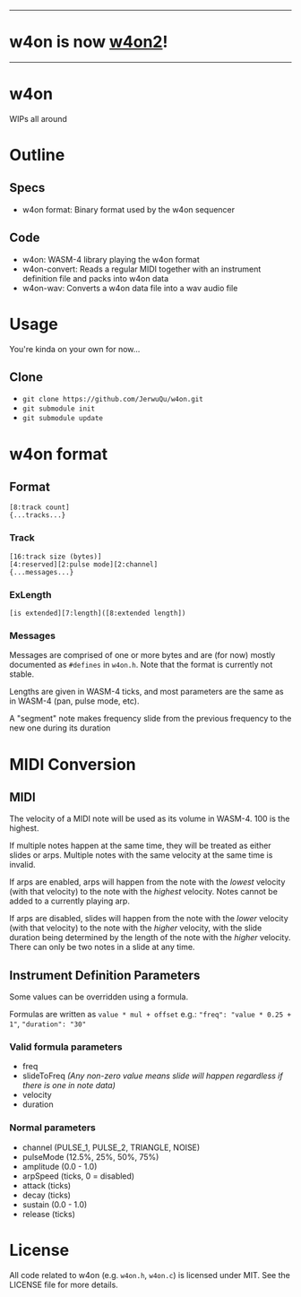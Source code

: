 - - -

# w4on is now [w4on2](https://github.com/JerwuQu/w4on2)!

- - -

# w4on

WIPs all around

# Outline

## Specs
- w4on format: Binary format used by the w4on sequencer

## Code
- w4on: WASM-4 library playing the w4on format
- w4on-convert: Reads a regular MIDI together with an instrument definition file and packs into w4on data
- w4on-wav: Converts a w4on data file into a wav audio file

# Usage

You're kinda on your own for now...

## Clone

- `git clone https://github.com/JerwuQu/w4on.git`
- `git submodule init`
- `git submodule update`

# w4on format

## Format
	[8:track count]
	{...tracks...}

### Track
	[16:track size (bytes)]
	[4:reserved][2:pulse mode][2:channel]
	{...messages...}

### ExLength
	[is extended][7:length]([8:extended length])

### Messages

Messages are comprised of one or more bytes and are (for now) mostly documented as `#defines` in `w4on.h`. Note that the format is currently not stable.

Lengths are given in WASM-4 ticks, and most parameters are the same as in WASM-4 (pan, pulse mode, etc).

A "segment" note makes frequency slide from the previous frequency to the new one during its duration

# MIDI Conversion

## MIDI

The velocity of a MIDI note will be used as its volume in WASM-4. 100 is the highest.

If multiple notes happen at the same time, they will be treated as either slides or arps. Multiple notes with the same velocity at the same time is invalid.

If arps are enabled, arps will happen from the note with the *lowest* velocity (with that velocity) to the note with the *highest* velocity. Notes cannot be added to a currently playing arp.

If arps are disabled, slides will happen from the note with the *lower* velocity (with that velocity) to the note with the *higher* velocity, with the slide duration being determined by the length of the note with the *higher* velocity. There can only be two notes in a slide at any time.

## Instrument Definition Parameters

Some values can be overridden using a formula.

Formulas are written as `value * mul + offset`
e.g.: `"freq": "value * 0.25 + 1"`, `"duration": "30"`

### Valid formula parameters
- freq
- slideToFreq *(Any non-zero value means slide will happen regardless if there is one in note data)*
- velocity
- duration

### Normal parameters
- channel (PULSE_1, PULSE_2, TRIANGLE, NOISE)
- pulseMode (12.5%, 25%, 50%, 75%)
- amplitude (0.0 - 1.0)
- arpSpeed (ticks, 0 = disabled)
- attack (ticks)
- decay (ticks)
- sustain (0.0 - 1.0)
- release (ticks)

# License

All code related to w4on (e.g. `w4on.h`, `w4on.c`) is licensed under MIT. See the LICENSE file for more details.
